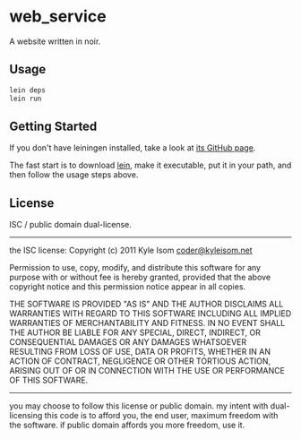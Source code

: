 # web_service

A website written in noir. 

## Usage

```bash
lein deps
lein run
```

## Getting Started
If you don't have leiningen installed, take a look at
[its GitHub page](https://github.com/technomancy/leiningen).

The fast start is to download [lein](https://raw.github.com/technomancy/leiningen/stable/bin/lein),
make it executable, put it in your path, and then follow the usage steps above.

## License

ISC / public domain dual-license.

--------------------------------------------------------------------------------

the ISC license:
Copyright (c) 2011 Kyle Isom <coder@kyleisom.net>

Permission to use, copy, modify, and distribute this software for any
purpose with or without fee is hereby granted, provided that the above 
copyright notice and this permission notice appear in all copies.

THE SOFTWARE IS PROVIDED "AS IS" AND THE AUTHOR DISCLAIMS ALL WARRANTIES
WITH REGARD TO THIS SOFTWARE INCLUDING ALL IMPLIED WARRANTIES OF
MERCHANTABILITY AND FITNESS. IN NO EVENT SHALL THE AUTHOR BE LIABLE FOR
ANY SPECIAL, DIRECT, INDIRECT, OR CONSEQUENTIAL DAMAGES OR ANY DAMAGES
WHATSOEVER RESULTING FROM LOSS OF USE, DATA OR PROFITS, WHETHER IN AN
ACTION OF CONTRACT, NEGLIGENCE OR OTHER TORTIOUS ACTION, ARISING OUT OF
OR IN CONNECTION WITH THE USE OR PERFORMANCE OF THIS SOFTWARE. 

--------------------------------------------------------------------------------

you may choose to follow this license or public domain. my intent with
dual-licensing this code is to afford you, the end user, maximum freedom
with the software. if public domain affords you more freedom, use it.



